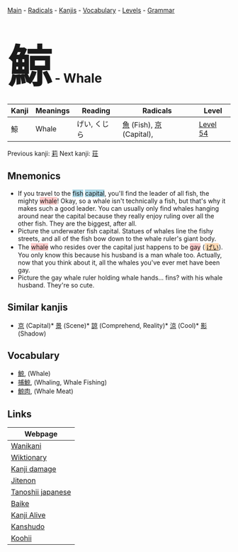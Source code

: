 <style> bigfont {font-size: 100px}</style>
[Main](../README.md) -
[Radicals](../radicals.md) -
[Kanjis](../kanjis.md) -
[Vocabulary](../vocabulary.md) -
[Levels](../levels.md) -
[Grammar](../grammar.md)
# <bigfont> 鯨</bigfont> - Whale 

| Kanji | Meanings | Reading | Radicals | Level |
| --- | --- | --- | --- | --- |
| 鯨 | Whale | げい, くじら | [魚](../radicals/魚.md) (Fish), [京](../radicals/京.md) (Capital),  | [Level 54](../levels/wk_level54.md) |

Previous kanji: [莉](莉.md) Next kanji: [荘](荘.md) 

## Mnemonics
 * If you travel to the <span style="background-color:#ADD8E6"> fish</span> <span style="background-color:#ADD8E6"> capital</span>, you'll find the leader of all fish, the mighty <span style="background-color:#ffcccb"> whale</span>! Okay, so a whale isn't technically a fish, but that's why it makes such a good leader. You can usually only find whales hanging around near the capital because they really enjoy ruling over all the other fish. They are the biggest, after all.
* Picture the underwater fish capital. Statues of whales line the fishy streets, and all of the fish bow down to the whale ruler's giant body.
* The <span style="background-color:#ffcccb"> whale</span> who resides over the capital just happens to be <span style="background-color:#ffcccb"> gay</span> (<span style="background-color:#fed8b1"> [げい](https://jisho.org/search/げい)</span>). You only know this because his husband is a man whale too. Actually, now that you think about it, all the whales you've ever met have been gay.
* Picture the gay whale ruler holding whale hands... fins? with his whale husband. They're so cute.


## Similar kanjis
 * [京](京.md) (Capital)* [景](景.md) (Scene)* [諒](諒.md) (Comprehend, Reality)* [涼](涼.md) (Cool)* [影](影.md) (Shadow)


## Vocabulary
 * [鯨](../vocabulary/鯨.md), (Whale)
* [捕鯨](../vocabulary/鯨.md), (Whaling, Whale Fishing)
* [鯨肉](../vocabulary/鯨.md), (Whale Meat)



## Links 

| Webpage |
| --- |
| [Wanikani          ](https://www.wanikani.com/kanji/鯨) |
| [Wiktionary        ](https://en.wiktionary.org/wiki/鯨) |
| [Kanji damage      ](http://www.kanjidamage.com/kanji/search?utf8=✓&q=鯨) |
| [Jitenon           ](https://jitenon.com/kanji/鯨) |
| [Tanoshii japanese ](https://www.tanoshiijapanese.com/dictionary/kanji.cfm?k=鯨) |
| [Baike             ](https://baike.baidu.com/item/鯨) |
| [Kanji Alive       ](https://app.kanjialive.com/鯨) |
| [Kanshudo          ](https://www.kanshudo.com/searchmn?q=鯨) |
| [Koohii            ](https://kanji.koohii.com/study/kanji/鯨) |
